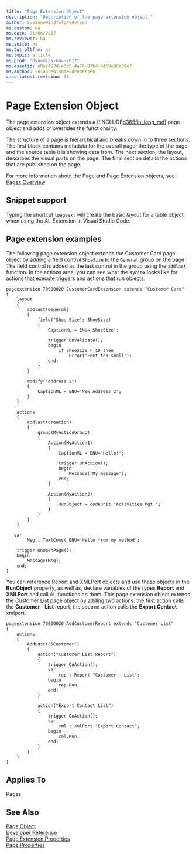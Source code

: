 ```yaml
---
title: "Page Extension Object"
description: "Description of the page extension object."
author: SusanneWindfeldPedersen
ms.custom: na
ms.date: 01/06/2017
ms.reviewer: na
ms.suite: na
ms.tgt_pltfrm: na
ms.topic: article
ms.prod: "dynamics-nav-2017"
ms.assetid: a0ac492d-e3c8-4a76-87b4-b469e08c58e7
ms.author: SusanneWindfeldPedersen
caps.latest.revision: 18
---
```


# Page Extension Object
The page extension object extends a [!INCLUDE[d365fin_long_md](includes/d365fin_long_md.md)] page object and adds or overrides the functionality.

The structure of a page is hierarchical and breaks down in to three sections. The first block contains metadata for the overall page; the type of the page and the source table it is showing data from. The next section; the layout, describes the visual parts on the page. The final section details the actions that are published on the page.

For more information about the Page and Page Extension objects, see [Pages Overview](devenv-pages-overview.md).

## Snippet support
Typing the shortcut ```tpageext``` will create the basic layout for a table object when using the AL Extension in Visual Studio Code.

## Page extension examples
The following page extension object extends the Customer Card page object by adding a field control ```ShoeSize``` to the ```General``` group on the page. The field control is added as the last control in the group using the ```addlast``` function. In the actions area, you can see what the syntax looks like for actions that execute triggers and actions that run objects.

```
pageextension 70000020 CustomerCardExtension extends "Customer Card"
{
    layout
    {
        addlast(General)
        {
            field("Shoe Size"; ShoeSize)
            {
                CaptionML = ENU='ShoeSize';

                trigger OnValidate();
                begin
                    if ShoeSize < 10 then
                        Error('Feet too small');
                end;
            }
        }

        modify("Address 2")
        {
            CaptionML = ENU='New Address 2';
        }
    }

    actions
    {
        addlast(Creation)
        {
            group(MyActionGroup)
            {
                Action(MyAction1)
                {
                    CaptionML = ENU='Hello!';

                    trigger OnAction();
                    begin
                        Message('My message');
                    end;
                }

                Action(MyAction2)
                {
                    RunObject = codeunit "Activities Mgt.";
                }
            }
        }
    }

   var
        Msg : TextConst ENU='Hello from my method';

    trigger OnOpenPage();
    begin
        Message(Msg);
    end;
}
```

You can reference Report and XMLPort objects and use these objects in the **RunObject** property, as well as, declare variables of the types **Report** and **XMLPort** and call AL functions on them. This page extension object extends the Customer List page object by adding two actions; the first action calls the **Customer - List** report, the second action calls the **Export Contact** xmlport.

```
pageextension 70000030 AddCustomerReport extends "Customer List"
{
    actions
    {
        AddLast("&Customer")
        {
            action("Customer List Report")
            {
                trigger OnAction();
                var
                    rep : Report "Customer - List";
                begin
                    rep.Run;
                end;
            }

            action("Export Contact List")
            {
                trigger OnAction();
                var
                    xml : XmlPort "Export Contact";
                begin
                    xml.Run;
                end;
            }
        }
    }
}
```

## Applies To  
Pages  

## See Also  
[Page Object](devenv-page-object.md)  
[Developer Reference](devenv-reference-overview.md)  
[Page Extension Properties](devenv-page-property-overview.md)    
[Page Properties](page-properties.md)
